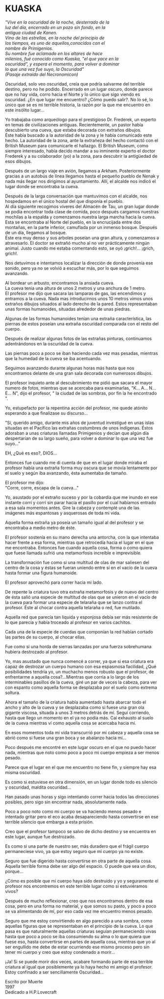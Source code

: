 # KUASKA

*"Vive en la oscuridad de la noche, desterrado de la  
luz del día, encerrado en un pozo sin fondo, en la  
antigua ciudad de Kanen.  
Vino de las estrellas, en la noche del principio de  
los tiempos, es uno de aquellos,conocidos con el  
nombre de Primigenios.  
Su nombre fue aclamado en los altares de hace  
milenios, fué conocido como Kuaska, "el que yace en la  
oscuridad", y espera el momento, para volver a dominar  
lo que una vez fue suyo, la Oscuridad"  
(Pasaje extraído del Necronomicon)*

Oscuridad, solo veo oscuridad, creía que podría salvarme del terrible
destino, pero no he podido. Encerrado en un lugar oscuro, donde parece
que no hay vida, corro hacia el Norte y lo único que sigo viendo es
oscuridad. ¿En que lugar me encuentro? ¿Cómo puedo salir?. No lo sé, lo
único que se es mi terrible historia, la razón por la que me encuentro
en este insólito lugar...

Yo trabajaba como arqueólogo para el prestigioso Dr. Frederek, un
experto en temas de civilizaciones antiguas. Recientemente, un pastor
había descubierto una cueva, que estaba decorada con extraños dibujos.  
Éste había buscado a la autoridad de la zona y le había comunicado este
hecho. La autoridad de la zona, ante la extrañeza del hecho contactó
con el British Museum para comunicarle el hallazgo. El British Museum,
como siempre interesado, había decido mandar a su inminente experto el
doctor Frederek y a su colaborador (yo) a la zona, para descubrir la
antigüedad de esos dibujos.

Después de un largo viaje en avión, llegamos a Arkham. Posteriormente
gracias a un autobús de línea llegamos hasta el pequeño pueblo de Nenak
y nada más llegar nos dirigimos al ayuntamiento. Allí, el alcalde nos
indicó el lugar donde se encontraba la cueva.

Después de la larga conversación que mantuvimos con el alcalde, nos
hospedamos en el único hostal del que disponía el pueblo.  
Al día siguiente recogimos víveres del Almacén de Tau, un gran lugar
donde se podía encontrar toda clase de comida, poco después cargamos
nuestras mochilas a la espalda y comenzamos nuestra larga marcha hacia
la cueva. Esta se encontraba al Norte del pueblo, en la encrucijada
entre dos montañas, en la parte inferior, camuflada por un inmenso
bosque. Después de un día, llegamos al bosque.  
Éste era muy denso y sus arboles poseían una gran altura, y comenzamos
a atravesarlo. El doctor se extrañó mucho al no ver prácticamente
ningún animal. Justo cuando me estaba comentando esto, se oyó
¡grich!... ¡grich, grich!.

Nos detuvimos e intentamos localizar la dirección de donde provenía ese
sonido, pero ya no se volvió a escuchar más, por lo que seguimos
avanzando.

Al bordear un arbusto, encontramos la ansiada cueva.  
La cueva tenia una altura de unos 2 metros y una anchura de 1 metro.  
El profesor me dijo que sacara las lamparas de gas, las encendimos y
entramos a la cueva. Nada mas introducirnos unos 10 metros vimos unos
extraños dibujos situados al lado derecho de la pared. Estos
representaban unas formas humanoides, situadas alrededor de unas
piedras.

Algunas de las formas humanoides tenían una extraña característica, las
piernas de estos poseían una extraña oscuridad comparada con el resto
del cuerpo.

Después de realizar algunas fotos de las extrañas pinturas, continuamos
adentrándonos en la oscuridad de la cueva.

Las piernas poco a poco se iban haciendo cada vez mas pesadas, mientras
que la humedad de la cueva se iba acentuando.

Seguimos avanzando durante algunas horas más hasta que nos encontramos
delante de una gran sala decorada con numerosos dibujos.

El profesor inquieto ante al descubrimiento me pidió que sacara el
mayor numero de fotos, mientras que se acercaba para examinarlas,
"K... A... N... E... N", dijo el profesor, " la ciudad de las sombras, por
fin la he encontrado ".

Yo, estupefacto por la repentina acción del profesor, me quede atónito
esperando a que finalizase su discurso...

"Sí, querido amigo, durante mis años de juventud investigué en unas
islas situadas en el Pacífico las extrañas costumbres de unos
indígenas. Éstos adoraban a unas criaturas llamadas Primigenios y
decían que algún día despertarían de su largo sueño, para volver a
dominar lo que una vez fue suyo..."

EH, ¿Qué es eso?, DIOS...

Entonces fue cuando me di cuenta de que en el lugar donde miraba el
profesor había una extraña forma muy oscura que se movía lentamente por
el suelo y según iba avanzando, ésta aumentaba de tamaño.

El profesor me dijo:  
"Corre, corre, escapa de la cueva..."

Yo, asustado por el extraño suceso y por la cobardía que me inundo en
ese instante corrí y corrí sin parar hacia el pasillo por el cual
habíamos entrado a esa sala momentos antes. Gire la cabeza y contemplé
una de las imágenes más espantosas y asquerosas de toda mi vida.

Aquella forma extraña ya poseía un tamaño igual al del profesor y se
encontraba a medio metro de éste.

El profesor sostenía en su mano derecha una antorcha, con la que
intentaba hacer frente a esa forma, mientras que retrocedía hacia el
lugar en el que me encontraba. Entonces fue cuando aquella cosa, forma
o como quiera que fuese llamada sufrió una metamorfosis increíble e
imprevisible.

La transformación fue como si una multitud de olas de mar saliesen del
centro de la cosa y éstas se fueran uniendo entre sí en el vacío de la
cueva hasta formar una figura humanoide.

El profesor aprovechó para correr hacia mi lado.

De repente la criatura tuvo otra extraña metamorfosis y de nuevo del
centro de ésta salió una especie de multitud de olas que se unieron en
el vacío de la cueva para formar una especie de telaraña que se lanzo
contra el profesor. Éste al chocar contra aquella telaraña o red, fue
mutilado.

Aquella red que parecía tan liquida y esponjosa debía ser más
resistente de lo que parecía y había troceado al profesor en varios
cachitos.

Cada una de la especie de cuerdas que componían la red habían cortado
las partes de su cuerpo, al chocar ellas.

Fue como si una horda de sierras lanzadas por una fuerza sobrehumana
hubiera destrozado al profesor.

Yo, mas asustado que nunca comencé a correr, ya que si esa criatura era
capaz de destrozar un cuerpo humano con esa espasmosa facilidad, ¿Qué
posibilidades tendría yo, un muchacho menos robusto que el profesor, de
enfrentarme a aquella cosa?...Mientras que corría a lo largo de los
interminables pasillos de la cueva, giré un par de veces la cabeza,
para ver con espanto como aquella forma se desplazaba por el suelo como
extrema soltura.

Ahora el tamaño de la criatura había aumentado hasta abarcar todo el
ancho y alto de la cueva y se desplazaba como si fuese una gran ola
gigante viscosa, situada a unos 3 metros detrás de mí. Seguí corriendo,
hasta que llego un momento en el ya no podía más. Caí exhausto al suelo
de la cueva mientras ví como aquella cosa se acercaba hacia mí.

En esos momentos toda mi vida transcurrió por mi cabeza y aquella cosa
se abrió como si fuese una gran boca y se abalanzo hacia mí...

Poco después me encontré en este lugar oscuro en el que no puedo hacer
nada, mientras que noto como poco a poco mi cuerpo empieza a ser menos
pesado.

Parece que el lugar en el que me encuentro no tiene fin, y siempre hay
esa misma oscuridad.

Es como si estuviese en otra dimensión, en un lugar donde todo es
silencio y oscuridad, maldita oscuridad...

Han pasado unas horas y sigo intentando correr hacia todos las
direcciones posibles, pero sigo sin encontrar nada, absolutamente nada.

Poco a poco noto como mi cuerpo se va haciendo menos pesado e intentado
gritar pero el eco acaba desapareciendo hasta convertirse en ese
terrible silencio que embarga a esta prisión.

Creo que el profesor tampoco se salvo de dicho destino y se encuentra
en este lugar, aunque fue destrozado.

Es como si una parte de nuestro ser, más duradero que el frágil cuerpo
permaneciese vivo, ya que estoy seguro que mi cuerpo ya no existe.

Seguro que fue digerido hasta convertirse en otra parte de aquella
cosa. Aquella terrible forma debe ser algo del espacio. O puede que sea
un dios, porque...

¿Cómo es posible que mi cuerpo haya sido destruido y yo y seguramente
el profesor nos encontremos en este terrible lugar como si estuviéramos
vivos?

Después de mucho reflexionar, creo que nos encontramos dentro de esa
cosa, pero en una forma no material, y que somos su pasto, y poco a
poco se va alimentando de mí, por eso cada vez me encuentro menos
pesado.

Seguro que me estoy convirtiendo en algo parecido a una sombra, como
aquellas figuras que se representaban en el principio de la cueva. Lo
que pasa es que naturalmente aquellas criaturas seguían permaneciendo
vivas hasta que poco a poco se iba consumiendo su alma o lo que quiera
que fuese eso, hasta convertirse en partes de aquella cosa, mientras
que yo al ser engullido me debe de estar ocurriendo ese mismo proceso
pero sin tener mi cuerpo y creo que estoy condenado a morir...

¡Ja! Si se puede morir dos veces, acabare formando parte de esa
terrible criatura al igual que posiblemente ya lo haya hecho mi amigo
el profesor. Estoy confinado a ser sencillamente Oscuridad...

Escrito por Muerte  
1997  
Dedicado a H.P.Lovecraft